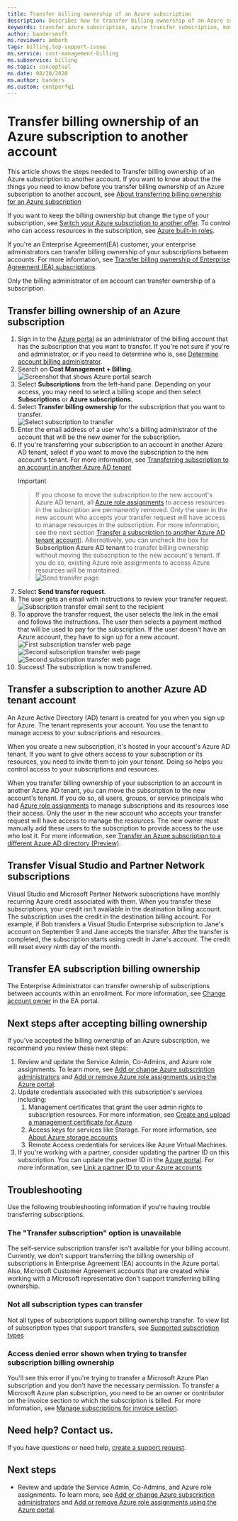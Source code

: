 ```yaml
---
title: Transfer billing ownership of an Azure subscription
description: Describes how to transfer billing ownership of an Azure subscription to another account, and some frequently asked questions (FAQ) about the process
keywords: transfer azure subscription, azure transfer subscription, move azure subscription to another account,azure change subscription owner, transfer azure subscription to another account, azure transfer billing
author: bandersmsft
ms.reviewer: amberb
tags: billing,top-support-issue
ms.service: cost-management-billing
ms.subservice: billing
ms.topic: conceptual
ms.date: 08/20/2020
ms.author: banders
ms.custom: contperfq1
---
```


# Transfer billing ownership of an Azure subscription to another account

This article shows the steps needed to Transfer billing ownership of an Azure subscription to another account. If you want to know about the the things you need to know before you transfer billing ownership of an Azure subscription to another account, see [About transferring billing ownership for an Azure subscription](../understand/subscription-transfer.md)

If you want to keep the billing ownership but change the type of your subscription, see [Switch your Azure subscription to another offer](switch-azure-offer.md). To control who can access resources in the subscription, see [Azure built-in roles](../../role-based-access-control/built-in-roles.md).

If you're an Enterprise Agreement(EA) customer, your enterprise administrators can transfer billing ownership of your subscriptions between accounts. For more information, see [Transfer billing ownership of Enterprise Agreement (EA) subscriptions](../manage/billing-subscription-transfer.md#EA).

Only the billing administrator of an account can transfer ownership of a subscription.

## Transfer billing ownership of an Azure subscription

1. Sign in to the [Azure portal](https://portal.azure.com) as an administrator of the billing account that has the subscription that you want to transfer. If you're not sure if you're and administrator, or if you need to determine who is, see [Determine account billing administrator](../understand/subscription-transfer.md#whoisaa).
1. Search on **Cost Management + Billing**.  
   ![Screenshot that shows Azure portal search](./media/billing-subscription-transfer/billing-search-cost-management-billing.png)
1. Select **Subscriptions** from the left-hand pane. Depending on your access, you may need to select a billing scope and then select **Subscriptions** or **Azure subscriptions**.
1. Select **Transfer billing ownership** for the subscription that you want to transfer.  
   ![Select subscription to transfer](./media/billing-subscription-transfer/billing-select-subscription-to-transfer.png)
1. Enter the email address of a user who's a billing administrator of the account that will be the new owner for the subscription.
1. If you're transferring your subscription to an account in another Azure AD tenant, select if you want to move the subscription to the new account's tenant. For more information, see [Transferring subscription to an account in another Azure AD tenant](#transfer-a-subscription-to-another-azure-ad-tenant-account)
    > [!IMPORTANT]
    >    > If you choose to move the subscription to the new account's Azure AD tenant, all [Azure role assignments](../../role-based-access-control/role-assignments-portal.md) to access resources in the subscription are permanently removed. Only the user in the new account who accepts your transfer request will have access to manage resources in the subscription. For more information, see the next section [Transfer a subscription to another Azure AD tenant account](#transfer-a-subscription-to-another-azure-ad-tenant-account)). Alternatively, you can uncheck the box for **Subscription Azure AD tenant** to transfer billing ownership without moving the subscription to the new account's tenant. If you do so, existing Azure role assignments to access Azure resources will be maintained.  
    ![Send transfer page](./media/billing-subscription-transfer/billing-send-transfer-request.png)
1. Select **Send transfer request**.
1. The user gets an email with instructions to review your transfer request.  
   ![Subscription transfer email sent to the recipient](./media/billing-subscription-transfer/billing-receiver-email.png)
1. To approve the transfer request, the user selects the link in the email and follows the instructions. The user then selects a payment method that will be used to pay for the subscription. If the user doesn't have an Azure account, they have to sign up for a new account.  
   ![First subscription transfer web page](./media/billing-subscription-transfer/billing-accept-ownership-step1.png)
   ![Second subscription transfer web page](./media/billing-subscription-transfer/billing-accept-ownership-step2.png)
   ![Second subscription transfer web page](./media/billing-subscription-transfer/billing-accept-ownership-step3.png)
1. Success! The subscription is now transferred.

## Transfer a subscription to another Azure AD tenant account

An Azure Active Directory (AD) tenant is created for you when you sign up for Azure. The tenant represents your account. You use the tenant to manage access to your subscriptions and resources.

When you create a new subscription, it's hosted in your account's Azure AD tenant. If you want to give others access to your subscription or its resources, you need to invite them to join your tenant. Doing so helps you control access to your subscriptions and resources.

When you transfer billing ownership of your subscription to an account in another Azure AD tenant, you can move the subscription to the new account's tenant. If you do so, all users, groups, or service principals who had [Azure role assignments](../../role-based-access-control/role-assignments-portal.md) to manage subscriptions and its resources lose their access. Only the user in the new account who accepts your transfer request will have access to manage the resources. The new owner must manually add these users to the subscription to provide access to the use who lost it. For more information, see [Transfer an Azure subscription to a different Azure AD directory (Preview)](../../role-based-access-control/transfer-subscription.md).

## Transfer Visual Studio and Partner Network subscriptions

Visual Studio and Microsoft Partner Network subscriptions have monthly recurring Azure credit associated with them. When you transfer these subscriptions, your credit isn't available in the destination billing account. The subscription uses the credit in the destination billing account. For example, if Bob transfers a Visual Studio Enterprise subscription to Jane's account on September 9 and Jane accepts the transfer. After the transfer is completed, the subscription starts using credit in Jane's account. The credit will reset every ninth day of the month.

## Transfer EA subscription billing ownership

<a id="EA"></a>

The Enterprise Administrator can transfer ownership of subscriptions between accounts within an enrollment. For more information, see [Change account owner](https://docs.microsoft.com/azure/cost-management-billing/manage/ea-portal-get-started#change-account-owner) in the EA portal.

## Next steps after accepting billing ownership

If you've accepted the billing ownership of an Azure subscription, we recommend you review these next steps:

1. Review and update the Service Admin, Co-Admins, and Azure role assignments. To learn more, see [Add or change Azure subscription administrators](add-change-subscription-administrator.md) and [Add or remove Azure role assignments using the Azure portal](../../role-based-access-control/role-assignments-portal.md).
1. Update credentials associated with this subscription's services including:
   1. Management certificates that grant the user admin rights to subscription resources. For more information, see [Create and upload a management certificate for Azure](../../cloud-services/cloud-services-certs-create.md)
   1. Access keys for services like Storage. For more information, see [About Azure storage accounts](../../storage/common/storage-create-storage-account.md)
   1. Remote Access credentials for services like Azure Virtual Machines.
1. If you're working with a partner, consider updating the partner ID on this subscription. You can update the partner ID in the [Azure portal](https://portal.azure.com). For more information, see [Link a partner ID to your Azure accounts](link-partner-id.md)

## Troubleshooting

Use the following troubleshooting information if you're having trouble transferring subscriptions.

### The "Transfer subscription" option is unavailable
<a id="no-button"></a> 

The self-service subscription transfer isn't available for your billing account. Currently, we don't support transferring the billing ownership of subscriptions in Enterprise Agreement (EA) accounts in the Azure portal. Also, Microsoft Customer Agreement accounts that are created while working with a Microsoft representative don't support transferring billing ownership.

###  Not all subscription types can transfer

Not all types of subscriptions support billing ownership transfer. To view list of subscription types that support transfers, see [Supported subscription types](../understand/subscription-transfer.md#supported-subscription-types)

###  Access denied error shown when trying to transfer subscription billing ownership

You'll see this error if you're trying to transfer a Microsoft Azure Plan subscription and you don't have the necessary permission. To transfer a Microsoft Azure plan subscription, you need to be an owner or contributor on the invoice section to which the subscription is billed. For more information, see [Manage subscriptions for invoice section](../manage/understand-mca-roles.md#manage-subscriptions-for-invoice-section).

## Need help? Contact us.

If you have questions or need help,  [create a support request](https://go.microsoft.com/fwlink/?linkid=2083458).

## Next steps

- Review and update the Service Admin, Co-Admins, and Azure role assignments. To learn more, see [Add or change Azure subscription administrators](add-change-subscription-administrator.md) and [Add or remove Azure role assignments using the Azure portal](../../role-based-access-control/role-assignments-portal.md).

